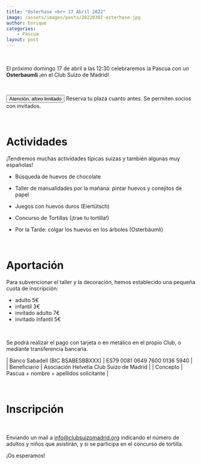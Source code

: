 ```yaml
---
title: "Osterhase <br> 17 Abril 2022"
image: /assets/images/posts/20220307-osterhase.jpg
author: Enrique
categories:
    - Pascua
layout: post
---
```


<br>  

El próximo domingo 17 de abril a las 12:30 celebraremos la Pascua con un <b>Osterbaumli</b> ¡en el Club Suizo de Madrid!  
   
<br>  

<button class="btn btn-danger">Atención, aforo limitado</button> Reserva tu plaza cuanto antes. Se permiten socios con invitados.  

<!--   
<button class="btn btn-danger">Alergias alimentarias</button> No olvides indicarnos cualquier alergia alimentaria conocida por parte de los asistentes e invitados.     
-->

<br>  

# Actividades  
  
¡Tendremos muchas actividades típicas suizas y también algunas muy españolas!

* Búsqueda de huevos de chocolate  
    
* Taller de manualidades por la mañana: pintar huevos y conejitos de papel  
    
* Juegos con huevos duros (Eiertütsch)  
    
* Concurso de Tortillas (¡trae tu tortilla!)  
    
* Por la Tarde: colgar los huevos en los árboles (Osterbäumli)  
    
      
<br>  
  
# Aportación
  
Para subvencionar el taller y la decoración, hemos establecido una pequeña cuota de inscripción:   
  
* adulto 5€
* infantil 3€
* invitado adulto 7€
* invitado infantil 5€  
  
<br>  
  
Se podrá realizar el pago con tarjeta o en metálico en el propio Club, o mediante transferencia bancaria.  

     
   | Banco Sabadell (BIC BSABESBBXXX) | ES79 0081 0649 7600 0136 5940 |
   | Beneficiario | Asociación Helvetia Club Suizo de Madrid |
   | Concepto | Pascua + nombre + apellidos solicitante |
  
<br>  
    
 
# Inscripción  

<!-- <button class="btn btn-danger">PRÓXIMAMENTE...</button> -->

<!--  <iframe src="https://docs.google.com/forms/d/e/1FAIpQLSfEtMW40V_oOrCs9W_OzOatcIMAjTE1h718JoxynZAZkcbg9g/viewform?embedded=true" width="640" height="1459" frameborder="0" marginheight="0" marginwidth="0">Cargando…</iframe>  -->

<br>  

Enviando un mail a [info@clubsuizomadrid.org](mailto:info@clubsuizomadrid.org) indicando el número de adultos y niños que asistirán, y si se participa en el concurso de tortilla.  
  
¡Os esperamos! 
  